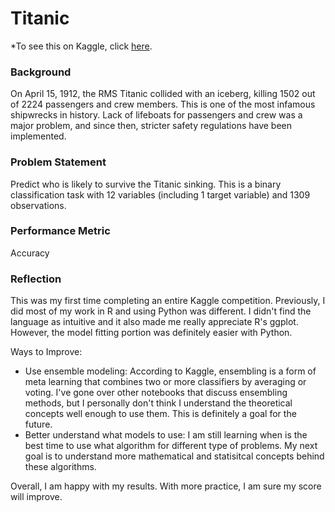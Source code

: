 # Titanic

*To see this on Kaggle, click [here](https://www.kaggle.com/melindaleung/titanic).

### Background

On April 15, 1912, the RMS Titanic collided with an iceberg, killing 1502 out of 2224 passengers and crew members. This is one of the most infamous shipwrecks in history. Lack of lifeboats for passengers and crew was a major problem, and since then, stricter safety regulations have been implemented.

### Problem Statement

Predict who is likely to survive the Titanic sinking. This is a binary classification task with 12 variables (including 1 target variable) and 1309 observations.

### Performance Metric

Accuracy

### Reflection

This was my first time completing an entire Kaggle competition. Previously, I did most of my work in R and using Python was different. I didn't find the language as intuitive and it also made me really appreciate R's ggplot. However, the model fitting portion was definitely easier with Python.

Ways to Improve:
- Use ensemble modeling: According to Kaggle, ensembling is a form of meta learning that combines two or more classifiers by averaging or voting. I've gone over other notebooks that discuss ensembling methods, but I personally don't think I understand the theoretical concepts well enough to use them. This is definitely a goal for the future.
- Better understand what models to use: I am still learning when is the best time to use what algorithm for different type of problems. My next goal is to understand more mathematical and statisitcal concepts behind these algorithms.


Overall, I am happy with my results. With more practice, I am sure my score will improve.
